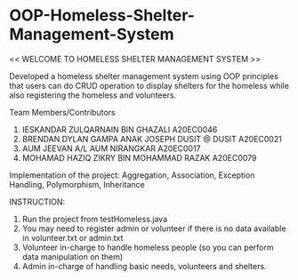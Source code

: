 # OOP-Homeless-Shelter-Management-System
<< WELCOME TO HOMELESS SHELTER MANAGEMENT SYSTEM >>

Developed a homeless shelter management system using OOP principles that users can do CRUD operation to display shelters for the homeless while also registering the homeless and volunteers.

Team Members/Contributors

1. IESKANDAR ZULQARNAIN BIN GHAZALI A20EC0046
2. BRENDAN DYLAN GAMPA ANAK JOSEPH DUSIT @ DUSIT A20EC0021
3. AUM JEEVAN A/L AUM NIRANGKAR A20EC0017
4. MOHAMAD HAZIQ ZIKRY BIN MOHAMMAD RAZAK A20EC0079

Implementation of the project: Aggregation, Association, Exception Handling, Polymorphism, Inheritance

INSTRUCTION:
1. Run the project from testHomeless.java
2. You may need to register admin or volunteer if there is no data available in volunteer.txt or admin.txt
3. Volunteer in-charge to handle homeless people (so you can perform data manipulation on them)
4. Admin in-charge of handling basic needs, volunteers and shelters.
